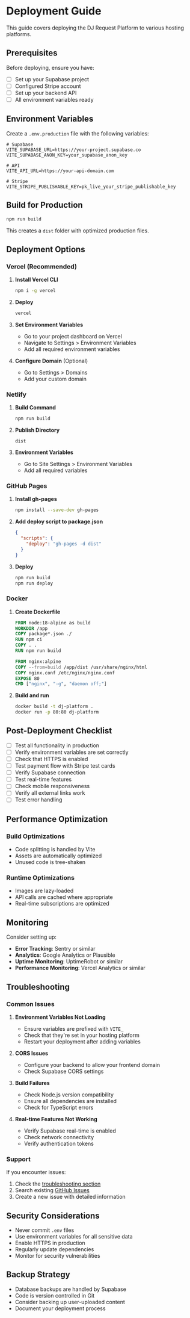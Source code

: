 # Deployment Guide

This guide covers deploying the DJ Request Platform to various hosting platforms.

## Prerequisites

Before deploying, ensure you have:

- [ ] Set up your Supabase project
- [ ] Configured Stripe account
- [ ] Set up your backend API
- [ ] All environment variables ready

## Environment Variables

Create a `.env.production` file with the following variables:

```env
# Supabase
VITE_SUPABASE_URL=https://your-project.supabase.co
VITE_SUPABASE_ANON_KEY=your_supabase_anon_key

# API
VITE_API_URL=https://your-api-domain.com

# Stripe
VITE_STRIPE_PUBLISHABLE_KEY=pk_live_your_stripe_publishable_key
```

## Build for Production

```bash
npm run build
```

This creates a `dist` folder with optimized production files.

## Deployment Options

### Vercel (Recommended)

1. **Install Vercel CLI**
   ```bash
   npm i -g vercel
   ```

2. **Deploy**
   ```bash
   vercel
   ```

3. **Set Environment Variables**
   - Go to your project dashboard on Vercel
   - Navigate to Settings > Environment Variables
   - Add all required environment variables

4. **Configure Domain** (Optional)
   - Go to Settings > Domains
   - Add your custom domain

### Netlify

1. **Build Command**
   ```bash
   npm run build
   ```

2. **Publish Directory**
   ```
   dist
   ```

3. **Environment Variables**
   - Go to Site Settings > Environment Variables
   - Add all required variables

### GitHub Pages

1. **Install gh-pages**
   ```bash
   npm install --save-dev gh-pages
   ```

2. **Add deploy script to package.json**
   ```json
   {
     "scripts": {
       "deploy": "gh-pages -d dist"
     }
   }
   ```

3. **Deploy**
   ```bash
   npm run build
   npm run deploy
   ```

### Docker

1. **Create Dockerfile**
   ```dockerfile
   FROM node:18-alpine as build
   WORKDIR /app
   COPY package*.json ./
   RUN npm ci
   COPY . .
   RUN npm run build

   FROM nginx:alpine
   COPY --from=build /app/dist /usr/share/nginx/html
   COPY nginx.conf /etc/nginx/nginx.conf
   EXPOSE 80
   CMD ["nginx", "-g", "daemon off;"]
   ```

2. **Build and run**
   ```bash
   docker build -t dj-platform .
   docker run -p 80:80 dj-platform
   ```

## Post-Deployment Checklist

- [ ] Test all functionality in production
- [ ] Verify environment variables are set correctly
- [ ] Check that HTTPS is enabled
- [ ] Test payment flow with Stripe test cards
- [ ] Verify Supabase connection
- [ ] Test real-time features
- [ ] Check mobile responsiveness
- [ ] Verify all external links work
- [ ] Test error handling

## Performance Optimization

### Build Optimizations

- Code splitting is handled by Vite
- Assets are automatically optimized
- Unused code is tree-shaken

### Runtime Optimizations

- Images are lazy-loaded
- API calls are cached where appropriate
- Real-time subscriptions are optimized

## Monitoring

Consider setting up:

- **Error Tracking**: Sentry or similar
- **Analytics**: Google Analytics or Plausible
- **Uptime Monitoring**: UptimeRobot or similar
- **Performance Monitoring**: Vercel Analytics or similar

## Troubleshooting

### Common Issues

1. **Environment Variables Not Loading**
   - Ensure variables are prefixed with `VITE_`
   - Check that they're set in your hosting platform
   - Restart your deployment after adding variables

2. **CORS Issues**
   - Configure your backend to allow your frontend domain
   - Check Supabase CORS settings

3. **Build Failures**
   - Check Node.js version compatibility
   - Ensure all dependencies are installed
   - Check for TypeScript errors

4. **Real-time Features Not Working**
   - Verify Supabase real-time is enabled
   - Check network connectivity
   - Verify authentication tokens

### Support

If you encounter issues:

1. Check the [troubleshooting section](#troubleshooting)
2. Search existing [GitHub Issues](https://github.com/yourusername/dj-frontend/issues)
3. Create a new issue with detailed information

## Security Considerations

- Never commit `.env` files
- Use environment variables for all sensitive data
- Enable HTTPS in production
- Regularly update dependencies
- Monitor for security vulnerabilities

## Backup Strategy

- Database backups are handled by Supabase
- Code is version controlled in Git
- Consider backing up user-uploaded content
- Document your deployment process
